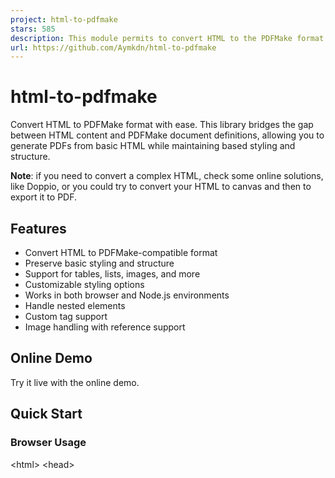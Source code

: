 ```yaml
---
project: html-to-pdfmake
stars: 585
description: This module permits to convert HTML to the PDFMake format
url: https://github.com/Aymkdn/html-to-pdfmake
---
```


html-to-pdfmake
===============

Convert HTML to PDFMake format with ease. This library bridges the gap between HTML content and PDFMake document definitions, allowing you to generate PDFs from basic HTML while maintaining based styling and structure.

**Note**: if you need to convert a complex HTML, check some online solutions, like Doppio, or you could try to convert your HTML to canvas and then to export it to PDF.

Features
--------

-   Convert HTML to PDFMake-compatible format
-   Preserve basic styling and structure
-   Support for tables, lists, images, and more
-   Customizable styling options
-   Works in both browser and Node.js environments
-   Handle nested elements
-   Custom tag support
-   Image handling with reference support

Online Demo
-----------

Try it live with the online demo.

Quick Start
-----------

### Browser Usage

<!DOCTYPE html\>
<html\>
<head\>
  <!-- Include required libraries -->
  <script src\="https://cdn.jsdelivr.net/npm/pdfmake@latest/build/pdfmake.min.js"\></script\>
  <script src\="https://cdn.jsdelivr.net/npm/pdfmake@latest/build/vfs\_fonts.min.js"\></script\>
  <script src\="https://cdn.jsdelivr.net/npm/html-to-pdfmake/browser.js"\></script\>
</head\>
<body\>
  <script\>
    // Convert HTML to PDFMake format
    const html \= \`
      <div>
        <h1>Sample Document</h1>
        <p>This is a <strong>simple</strong> example with <em>formatted</em> text.</p>
      </div>
    \`;
    
    const converted \= htmlToPdfmake(html);
    const docDefinition \= { content: converted };
    
    // Generate PDF
    pdfMake.createPdf(docDefinition).download('document.pdf');
  </script\>
</body\>
</html\>

### Node.js Usage

npm install html-to-pdfmake jsdom

const pdfMake \= require('pdfmake/build/pdfmake');
const pdfFonts \= require('pdfmake/build/vfs\_fonts');
const htmlToPdfmake \= require('html-to-pdfmake');
const jsdom \= require('jsdom');
const { JSDOM } \= jsdom;

// the below line may vary depending on your version of PDFMake
// please, check https://github.com/bpampuch/pdfmake to know how to initialize this library
pdfMake.vfs \= pdfFonts;

// initiate the "window" object in Node
const { window } \= new JSDOM('');

// Convert HTML to PDFMake format
const html \= \`
  <div>
    <h1>Sample Document</h1>
    <p>This is a <strong>simple</strong> example with <em>formatted</em> text.</p>
  </div>
\`;

const converted \= htmlToPdfmake(html, { window });
const docDefinition \= { content: converted };

// Generate PDF
pdfMake.createPdf(docDefinition).getBuffer((buffer) \=> {
  require('fs').writeFileSync('output.pdf', buffer);
});

Supported HTML Elements
-----------------------

### Block Elements

-   `<div>`, `<p>`, `<h1>` to `<h6>`
-   `<table>`, `<thead>`, `<tbody>`, `<tfoot>`, `<tr>`, `<th>`, `<td>`
-   `<ul>`, `<ol>`, `<li>`
-   `<pre>`

### Inline Elements

-   `<span>`, `<strong>`, `<b>`, `<em>`, `<i>`, `<s>`
-   `<a>` (with support for external and internal links)
-   `<sub>`, `<sup>`
-   `<img>`, `<svg>`
-   `<br>`, `<hr>`

### CSS Properties Support

The library handles these CSS properties:

Property

Support Details

`background-color`

Good support

`border`

Including individual borders

`color`

Good support, including opacity

`font-family`

Basic support

`font-style`

Support for `italic`

`font-weight`

Support for `bold`

`height`

For tables and images

`width`

For tables and images

`margin`

Including individual margins

`text-align`

Good support

`text-decoration`

Support for `underline`, `line-through`

`text-indent`

Basic support

`white-space`

Support for `nowrap`, `pre`, `break-spaces`

`line-height`

Basic support

`list-style-type`

Good support

Configuration Options
---------------------

The `htmlToPdfmake` function accepts an options object as its second parameter:

const options \= {
  defaultStyles: {
    // Override default element styles that are defined below
    b: {bold:true},
    strong: {bold:true},
    u: {decoration:'underline'},
    del: {decoration:'lineThrough'},
    s: {decoration: 'lineThrough'},
    em: {italics:true},
    i: {italics:true},
    h1: {fontSize:24, bold:true, marginBottom:5},
    h2: {fontSize:22, bold:true, marginBottom:5},
    h3: {fontSize:20, bold:true, marginBottom:5},
    h4: {fontSize:18, bold:true, marginBottom:5},
    h5: {fontSize:16, bold:true, marginBottom:5},
    h6: {fontSize:14, bold:true, marginBottom:5},
    a: {color:'blue', decoration:'underline'},
    strike: {decoration: 'lineThrough'},
    p: {margin:\[0, 5, 0, 10\]},
    ul: {marginBottom:5,marginLeft:5},
    table: {marginBottom:5},
    th: {bold:true, fillColor:'#EEEEEE'}
  },
  tableAutoSize: false,  // Enable automatic table sizing
  imagesByReference: false,  // Handle images by reference
  removeExtraBlanks: false,  // Remove extra whitespace
  removeTagClasses: false,  // Keep HTML tag classes
  window: window,  // Required for Node.js usage
  ignoreStyles: \[\],  // Style properties to ignore
  fontSizes: \[10, 14, 16, 18, 20, 24, 28\], // Font sizes for legacy <font> tag
  customTag: function(params) { /\* Custom tag handler \*/ }
};

const converted \= htmlToPdfmake(html, options);

### Options Explained

#### defaultStyles

Object to override the default element styling. Useful for consistent document appearance:

const options \= {
  defaultStyles: {
    h1: { fontSize: 24, bold: true, marginBottom: 10 },
    p: { margin: \[0, 5, 0, 10\] },
    a: { color: 'purple', decoration: null }
  }
};

#### tableAutoSize

Boolean that enables automatic table sizing based on content and CSS properties

Example:

const result = htmlToPdfmake(\`<table\>
  <tr style\="height:100px"\>
    <td style\="width:250px"\>height:100px / width:250px</td\>
    <td\>height:100px / width:'auto'</td\>
  </tr\>
  <tr\>
    <td style\="width:100px"\>Here it will use 250px for the width because we have to use the largest col's width</td\>
    <td style\="height:200px"\>height:200px / width:'auto'</td\>
  </tr\>
</table\>\`, { tableAutoSize:true });

#### imagesByReference

_For Web browser only, not for Node_

Boolean that enables the images handling by reference instead of embedding. It will automatically load your images in your PDF using the `{images}` option of PDFMake.

Using this option will change the output that will return an object with `{content, images}`.

const html \= \`<img src="https://picsum.photos/seed/picsum/200">\`;
const result \= htmlToPdfmake(html, { imagesByReference:true });
// 'result' contains:
//  {
//    "content":\[
//      \[
//        {
//          "nodeName":"IMG",
//          "image":"img\_ref\_0",
//          "style":\["html-img"\]
//        }
//      \]
//    \],
//    "images":{
//      "img\_ref\_0":"https://picsum.photos/seed/picsum/200"
//    }
//  }

pdfMake.createPdf(result).download();

#### customTag

Function to handle custom HTML tags or modify existing tag behavior:

const options \= {
  customTag: function({ element, ret, parents }) {
    if (element.nodeName \=== 'CUSTOM-TAG') {
      // Handle custom tag
      ret.text \= 'Custom content';
      ret.style \= \['custom-style'\];
    }
    return ret;
  }
};

Example with a QR code generator:

const html \= htmlToPdfMake(\`<code typecode="QR" style="foreground:black;background:yellow;fit:300px">texto in code</code>\`, {
  customTag:function(params) {
    let ret \= params.ret;
    let element \= params.element;
    let parents \= params.parents;
    switch(ret.nodeName) {
      case "CODE": {
        ret \= this.applyStyle({ret:ret, parents:parents.concat(\[element\])});
        ret.qr \= ret.text\[0\].text;
        switch(element.getAttribute("typecode")){
          case 'QR':
            delete ret.text;
            ret.nodeName\='QR';
            if(!ret.style || !Array.isArray(ret.style)){
              ret.style \= \[\];
            }
            ret.style.push('html-qr');
            break;
        }
        break;
      }
    }
    return ret;
  }
});

#### removeExtraBlanks

Boolean that will remove extra unwanted blank spaces from the PDF.

In some cases these blank spaces could appear. Using this option could be quite resource consuming.

#### showHidden

Boolean to display the hidden elements (`display:none`) in the PDF.

#### removeTagClasses

Boolean that permits to remove the `html-TAG` classes added for each node.

#### ignoreStyles

Array of string to define a list of style properties that should not be parsed.

For example, to ignore `font-family`:

htmlToPdfmake("\[the html code here\]", { ignoreStyles:\['font-family'\] })

#### fontSizes

Array of 7 integers to overwrite the default sizes for the old HTML4 tag `<font>`.

#### replaceText

Function with two parameters (`text` and `nodes`) to modify the text of all the nodes in your HTML document.

Example:

const result \= htmlToPdfmake(\`<p style='text-align: justify;'>Lorem Ipsum is simply d-ummy text of th-e printing and typese-tting industry. Lorem Ipsum has b-een the industry's standard dummy text ever since the 1500s</p>\`, {
  replaceText:function(text, nodes) {
    // 'nodes' contains all the parent nodes for the text
    return text.replace(/\-/g, "\\\\u2011"); // it will replace any occurrence of '-' with '\\\\u2011' in "Lorem Ipsum is simply d-ummy text \[…\] dummy text ever since the 1500s"
  }
});

Advanced Features
-----------------

### Custom Styling with data-pdfmake

Apply PDFMake-specific properties using the `data-pdfmake` attribute:

<!-- Custom table properties -->
<table data-pdfmake\='{"widths": \[100, "\*", "auto"\], "heights": 40}'\>
  <tr\>
    <td\>Fixed Width</td\>
    <td\>Fill Space</td\>
    <td\>Auto Width</td\>
  </tr\>
</table\>

<!-- Custom HR styling -->
<hr data-pdfmake\='{"color": "red", "thickness": 2}'\>

### Page Breaks

Control page breaks using CSS classes and PDFMake's `pageBreakBefore`:

const html \= \`
  <div>
    <h1>First Page</h1>
    <h1 class="page-break">Second Page</h1>
  </div>
\`;

const docDefinition \= {
  content: htmlToPdfmake(html),
  pageBreakBefore: function(node) {
    return node.style && node.style.includes('page-break');
  }
};

### Image Handling

Support for various image formats and references:

<!-- Best option: Base64 encoded image -->
<!-- Required for Node environment -->
<img src\="data:image/jpeg;base64,/9j/4AAQ..."\>

<!-- Image by URL (with imagesByReference option) -->
<!-- Only works with Web Browser -->
<img src\="https://example.com/image.jpg"\>

<!-- Image with custom headers -->
<img data-src\='{"url": "https://example.com/image.jpg", "headers": {"Authorization": "Bearer token"}}'\>

For Base64 encoded image, please refer to the PDFMake documentation and here. And you can check this Stackoverflow question to know the different ways to get a base64 encoded content from an image.

Common Use Cases
----------------

### Tables with Complex Layouts

<table\>
  <thead\>
    <tr\>
      <th colspan\="2"\>Header</th\>
    </tr\>
  </thead\>
  <tbody\>
    <tr\>
      <td rowspan\="2"\>Cell 1</td\>
      <td\>Cell 2</td\>
    </tr\>
    <tr\>
      <td\>Cell 3</td\>
    </tr\>
  </tbody\>
</table\>

### Styled Lists

<ul style\="margin-left: 20px"\>
  <li\>First item</li\>
  <li style\="color: red"\>Second item</li\>
  <li\>
    Nested list:
    <ol style\="list-style-type: lower-alpha"\>
      <li\>Sub-item a</li\>
      <li\>Sub-item b</li\>
    </ol\>
  </li\>
</ul\>

### Links and Anchors

<!-- External link -->
<a href\="https://example.com"\>Visit Website</a\>

<!-- Internal link -->
<a href\="#section1"\>Jump to Section</a\>
<h2 id\="section1"\>Section 1</h2\>

### Columns

PDFMake has a concept of `columns`. We use `<div data-pdfmake-type="columns"></div>` to identify it.

Example to center a table in the page:

<div data-pdfmake-type\="columns"\>
  <div data-pdfmake\='{"width":"\*"}'\></div\>
  <div style\="width:auto"\>
    <table\><tr\><th\>Table</th\><tr\><tr\><td\>Centered</td\></tr\></table\>
  </div\>
  <div data-pdfmake\='{"width":"\*"}'\></div\>
</div\>

Examples
--------

You can find more examples in example.js which will create example.pdf:

npm install
node example.js

Donate
------

You can support my work by making a donation, or by visiting my Github Sponsors page. Thank you!

